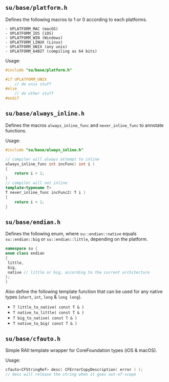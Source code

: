 

## `su/base/platform.h`

Defines the following macros to 1 or 0 according to
each platforms.

	- UPLATFORM_MAC (macOS)
	- UPLATFORM_IOS (iOS)
	- UPLATFORM_WIN (Windows)
	- UPLATFORM_LINUX (Linux)
	- UPLATFORM_UNIX (any unix)
	- UPLATFORM_64BIT (compiling as 64 bits)

Usage:
```C++
#include "su/base/platform.h"

#if UPLATFORM_UNIX
	// do unix stuff
#else
	// do other stuff
#endif
```

## `su/base/always_inline.h`

Defines the macros `always_inline_func` and `never_inline_func` to annotate
functions.

Usage:
```C++
#include "su/base/always_inline.h"

// compiler will always attempt to inline
always_inline_func int incFunc( int i )
{
	return i + 1;
}
// compiler will not inline
template<typename T>
T never_inline_func incFunc2( T i )
{
	return i + 1;
}
```

## `su/base/endian.h`

Defines the following enum, where `su::endian::native` equals `su::endian::big`
or `su::endian::little`, depending on the platform.

```C++
namespace su {
enum class endian
{
 little,
 big,
 native // little or big, according to the current architecture
};
}
```

Also define the following template function that can be used for any native
types (`short`, `int`, `long` & `long long`).

- `T little_to_native( const T & )`
- `T native_to_little( const T & )`
- `T big_to_native( const T & )`
- `T native_to_big( const T & )`

## `su/base/cfauto.h`

Simple RAII template wrapper for CoreFoundation types (iOS & macOS).

Usage:
```C++
cfauto<CFStringRef> desc( CFErrorCopyDescription( error ) );
// desc will release the string when it goes out-of-scope
```

